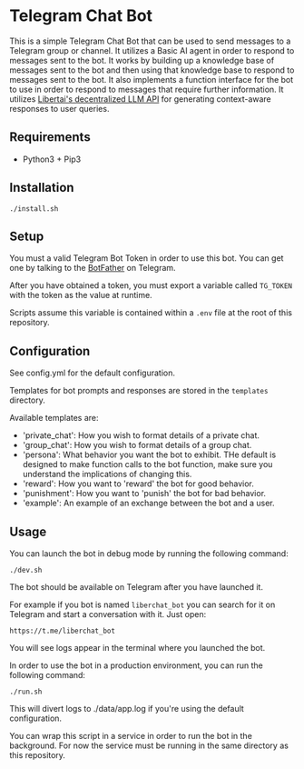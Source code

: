 # Telegram Chat Bot

This is a simple Telegram Chat Bot that can be used to send messages to a Telegram group or channel.
It utilizes a Basic AI agent in order to respond to messages sent to the bot.
It works by building up a knowledge base of messages sent to the bot and then using that knowledge base to respond to
messages sent to the bot.
It also implements a function interface for the bot to use in order to respond to messages that require further
information.
It utilizes [Libertai's decentralized LLM API](https://libertai.io/apis/text-generation/) for generating context-aware responses to user queries.

## Requirements
- Python3 + Pip3

## Installation

```
./install.sh
```

## Setup

You must a valid Telegram Bot Token in order to use this bot. You can get one by talking to
the [BotFather](https://t.me/botfather) on Telegram.

After you have obtained a token, you must export a variable called `TG_TOKEN` with the token as the value at runtime.

Scripts assume this variable is contained within a `.env` file at the root of this repository.

## Configuration

See config.yml for the default configuration.

Templates for bot prompts and responses are stored in the `templates` directory.

Available templates are:

- 'private_chat': How you wish to format details of a private chat.
- 'group_chat': How you wish to format details of a group chat.
- 'persona': What behavior you want the bot to exhibit. THe default is designed to make function calls to the bot function, make sure you understand the implications of changing this.
- 'reward': How you want to 'reward' the bot for good behavior.
- 'punishment': How you want to 'punish' the bot for bad behavior.
- 'example': An example of an exchange between the bot and a user.

## Usage

You can launch the bot in debug mode by running the following command:

```
./dev.sh
```

The bot should be available on Telegram after you have launched it.

For example if you bot is named `liberchat_bot` you can search for it on Telegram and start a conversation with it.
Just open:

```
https://t.me/liberchat_bot
```

You will see logs appear in the terminal where you launched the bot.

In order to use the bot in a production environment, you can run the following command:

```
./run.sh
```

This will divert logs to ./data/app.log if you're using the default configuration.

You can wrap this script in a service in order to run the bot in the background. For now the service must be running in the same directory as this repository.
